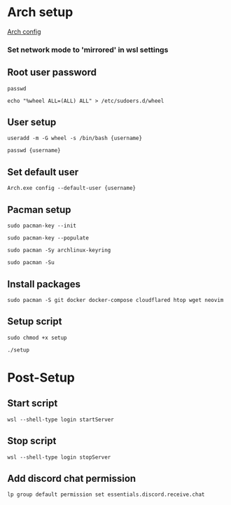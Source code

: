 # Arch setup
[Arch config](https://wsldl-pg.github.io/ArchW-docs/How-to-Setup/#setup-after-install)

### Set network mode to 'mirrored' in wsl settings

## Root user password
```
passwd
```
```
echo "%wheel ALL=(ALL) ALL" > /etc/sudoers.d/wheel
```
## User setup
```
useradd -m -G wheel -s /bin/bash {username}
```
```
passwd {username}
```
## Set default user
```
Arch.exe config --default-user {username}
```
## Pacman setup
```
sudo pacman-key --init
```
```
sudo pacman-key --populate
```
```
sudo pacman -Sy archlinux-keyring
```
```
sudo pacman -Su
```

## Install packages
```
sudo pacman -S git docker docker-compose cloudflared htop wget neovim
```
## Setup script
```
sudo chmod +x setup
```
```
./setup
```

# Post-Setup

## Start script
```
wsl --shell-type login startServer
```
## Stop script
```
wsl --shell-type login stopServer
```
## Add discord chat permission
```
lp group default permission set essentials.discord.receive.chat
```
